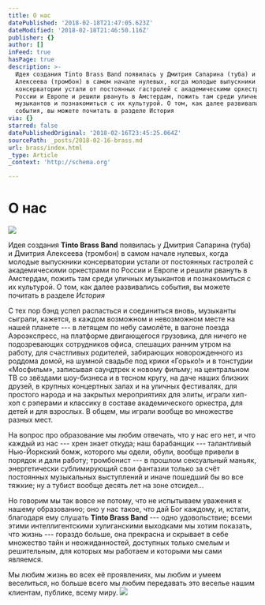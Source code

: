 ```yaml
---
title: О нас
datePublished: '2018-02-18T21:47:05.623Z'
dateModified: '2018-02-18T21:46:50.116Z'
publisher: {}
author: []
inFeed: true
hasPage: true
description: >-
  Идея создания Tinto Brass Band появилась у Дмитрия Сапарина (туба) и Дмитрия
  Алексеева (тромбон) в самом начале нулевых, когда молодые выпускники
  консерватории устали от постоянных гастролей с академическими оркестрами по
  России и Европе и решили рвануть в Амстердам, пожить там среди уличных
  музыкантов и познакомиться с их культурой. О том, как далее развивались
  события, вы можете почитать в разделе История
via: {}
starred: false
datePublishedOriginal: '2018-02-16T23:45:25.064Z'
sourcePath: _posts/2018-02-16-brass.md
url: brass/index.html
_type: Article
_context: 'http://schema.org'

---
```

# О нас
![](https://the-grid-user-content.s3-us-west-2.amazonaws.com/516c64da-4051-4b5b-a2ab-d1326274c555.png)

Идея создания **Tinto Brass Band** появилась у Дмитрия Сапарина (туба) и Дмитрия Алексеева (тромбон) в самом начале нулевых, когда молодые выпускники консерватории устали от постоянных гастролей с академическими оркестрами по России и Европе и решили рвануть в Амстердам, пожить там среди уличных музыкантов и познакомиться с их культурой. О том, как далее развивались события, вы можете почитать в разделе _История_

С тех пор бэнд успел распасться и соединиться вновь, музыканты сыграли, кажется, в каждом возможном и невозможном месте на нашей планете --- в летящем по небу самолёте, в вагоне поезда Аэроэкспресс, на платформе двигающегося грузовика, для ничего не подозревающих сотрудников офиса, спешащих ранним утром на работу, для счастливых родителей, забирающих новорожденного из роддома домой, на шумной свадьбе под крики «Горько!» и в тонстудии «Мосфильм», записывая саундтрек к новому фильму; на центральном ТВ со звёздами шоу-бизнеса и в тесном кругу, на даче наших близких друзей, в крупных концертных залах и на уличных фестивалях, для простого народа и на закрытых мероприятиях для элиты, играли хип-хоп с рэперами и классику в составе академического оркестра, для детей и для взрослых. В общем, мы играли вообще во множестве разных мест.

На вопрос про образование мы любим отвечать, что у нас его нет, и что каждый из нас --- хрен знает откуда; наш барабанщик --- талантливый Нью-Йоркский бомж, которого мы одели, обули, вообще привели в порядок и дали работу; тромбонист --- в прошлом сексуальный маньяк, энергетически сублимирующий свои фантазии только за счёт постоянных музыкальных выступлений и иначе пошедший бы во все тяжкие; ну а тубист вообще десять лет на зоне отсидел...

Но говорим мы так вовсе не потому, что не испытываем уважения к нашему образованию; оно у нас такое, что дай Бог каждому, и, кстати, благодаря ему слушать **Tinto Brass Band** --- одно удовольствие; всеми этими интеллигентскими хулиганскими выходками мы хотим показать, что жизнь --- гораздо больше, она прекрасна и скрывает в себе множество тайн и неожиданностей, доступных только смелым и решительным, для которых мы работаем и которыми мы сами являемся.

Мы любим жизнь во всех её проявлениях, мы любим и умеем веселиться, но больше всего мы любим передавать это веселье нашим клиентам, публике, всему миру.
![](https://the-grid-user-content.s3-us-west-2.amazonaws.com/0a28f032-825a-4af8-a56d-780ee0696856.png)